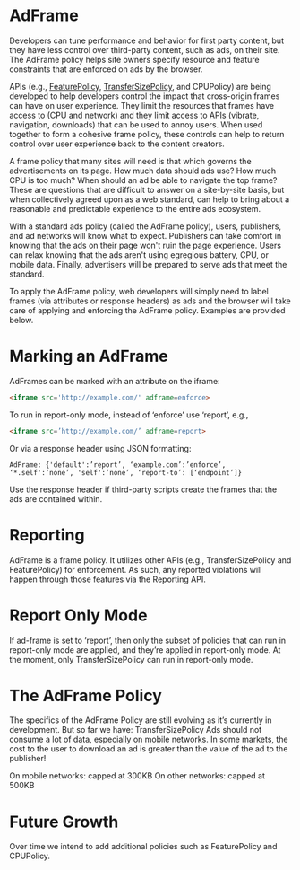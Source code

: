 # AdFrame

Developers can tune performance and behavior for first party content, but they have less control over third-party content, such as ads, on their site. The AdFrame policy helps site owners specify resource and feature constraints that are enforced on ads by the browser.

APIs (e.g., [FeaturePolicy](https://github.com/WICG/feature-policy), [TransferSizePolicy](https://github.com/WICG/transfer-size), and CPUPolicy) are being developed to help developers control the impact that cross-origin frames can have on user experience. They limit the resources that frames have access to (CPU and network) and they limit access to APIs (vibrate, navigation, downloads) that can be used to annoy users. When used together to form a cohesive frame policy, these controls can help to return control over user experience back to the content creators.

A frame policy that many sites will need is that which governs the advertisements on its page. How much data should ads use? How much CPU is too much? When should an ad be able to navigate the top frame? These are questions that are difficult to answer on a site-by-site basis, but when collectively agreed upon as a web standard, can help to bring about a reasonable and predictable experience to the entire ads ecosystem. 

With a standard ads policy (called the AdFrame policy), users, publishers, and ad networks will know what to expect. Publishers can take comfort in knowing that the ads on their page won't ruin the page experience. Users can relax knowing that the ads aren't using egregious battery, CPU, or mobile data. Finally, advertisers will be prepared to serve ads that meet the standard.

To apply the AdFrame policy, web developers will simply need to label frames (via attributes or response headers) as ads and the browser will take care of applying and enforcing the AdFrame policy. Examples are provided below.

# Marking an AdFrame

AdFrames can be marked with an attribute on the iframe:
```html
<iframe src='http://example.com/' adframe=enforce>
```
To run in report-only mode, instead of ‘enforce’ use ‘report’, e.g.,
```html
<iframe src=’http://example.com/’ adframe=report>
```
Or via a response header using JSON formatting:

```http
AdFrame: {'default':’report’, ‘example.com’:’enforce’, ‘*.self':’none’, 'self':’none’, ‘report-to’: [‘endpoint’]}
```

Use the response header if third-party scripts create the frames that the ads are contained within.

# Reporting
AdFrame is a frame policy. It utilizes other APIs (e.g., TransferSizePolicy and FeaturePolicy) for enforcement. As such, any reported violations will happen through those features via the Reporting API.

# Report Only Mode
If ad-frame is set to ‘report’, then only the subset of policies that can run in report-only mode are applied, and they’re applied in report-only mode. At the moment, only TransferSizePolicy can run in report-only mode.

# The AdFrame Policy
The specifics of the AdFrame Policy are still evolving as it’s currently in development. But so far we have:
TransferSizePolicy
Ads should not consume a lot of data, especially on mobile networks. In some markets, the cost to the user to download an ad is greater than the value of the ad to the publisher! 

On mobile networks: capped at 300KB
On other networks: capped at 500KB

# Future Growth
Over time we intend to add additional policies such as FeaturePolicy and CPUPolicy.
